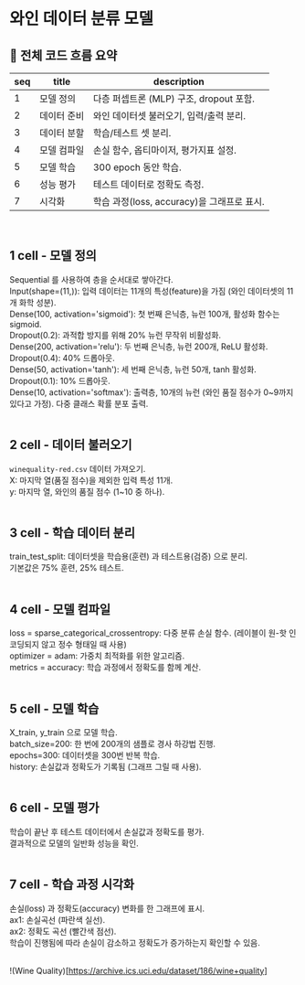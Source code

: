 # 와인 데이터 분류 모델

## 📌 전체 코드 흐름 요약
| seq |   title   | description                         |
| --- | --------- | ----------------------------------- |
|  1  | 모델 정의  | 다층 퍼셉트론 (MLP) 구조, dropout 포함. |
|  2  | 데이터 준비 | 와인 데이터셋 불러오기, 입력/출력 분리. |
|  3  | 데이터 분할 | 학습/테스트 셋 분리. |
|  4  | 모델 컴파일 | 손실 함수, 옵티마이저, 평가지표 설정. |
|  5  | 모델 학습   | 300 epoch 동안 학습. |
|  6  | 성능 평가   | 테스트 데이터로 정확도 측정. |
|  7  | 시각화     | 학습 과정(loss, accuracy)을 그래프로 표시. |
<br>

## 1 cell - 모델 정의
Sequential 를 사용하여 층을 순서대로 쌓아간다.  
Input(shape=(11,)): 입력 데이터는 11개의 특성(feature)을 가짐 (와인 데이터셋의 11개 화학 성분).  
Dense(100, activation='sigmoid'): 첫 번째 은닉층, 뉴런 100개, 활성화 함수는 sigmoid.  
Dropout(0.2): 과적합 방지를 위해 20% 뉴런 무작위 비활성화.  
Dense(200, activation='relu'): 두 번째 은닉층, 뉴런 200개, ReLU 활성화.  
Dropout(0.4): 40% 드롭아웃.  
Dense(50, activation='tanh'): 세 번째 은닉층, 뉴런 50개, tanh 활성화.  
Dropout(0.1): 10% 드롭아웃.  
Dense(10, activation='softmax'): 출력층, 10개의 뉴런 (와인 품질 점수가 0~9까지 있다고 가정). 다중 클래스 확률 분포 출력.  
<br>

## 2 cell - 데이터 불러오기
`winequality-red.csv` 데이터 가져오기.  
X: 마지막 열(품질 점수)을 제외한 입력 특성 11개.  
y: 마지막 열, 와인의 품질 점수 (1~10 중 하나).  
<br>

## 3 cell - 학습 데이터 분리
train_test_split: 데이터셋을 학습용(훈련) 과 테스트용(검증) 으로 분리.  
기본값은 75% 훈련, 25% 테스트.  
<br>

## 4 cell - 모델 컴파일
loss = sparse_categorical_crossentropy: 다중 분류 손실 함수. (레이블이 원-핫 인코딩되지 않고 정수 형태일 때 사용)  
optimizer = adam: 가중치 최적화를 위한 알고리즘.  
metrics = accuracy: 학습 과정에서 정확도를 함께 계산.  
<br>

## 5 cell - 모델 학습
X_train, y_train 으로 모델 학습.  
batch_size=200: 한 번에 200개의 샘플로 경사 하강법 진행.  
epochs=300: 데이터셋을 300번 반복 학습.  
history: 손실값과 정확도가 기록됨 (그래프 그릴 때 사용).  
<br>

## 6 cell - 모델 평가
학습이 끝난 후 테스트 데이터에서 손실값과 정확도를 평가.  
결과적으로 모델의 일반화 성능을 확인.  
<br>

## 7 cell - 학습 과정 시각화
손실(loss) 과 정확도(accuracy) 변화를 한 그래프에 표시.  
ax1: 손실곡선 (파란색 실선).  
ax2: 정확도 곡선 (빨간색 점선).  
학습이 진행됨에 따라 손실이 감소하고 정확도가 증가하는지 확인할 수 있음.  
<br>

!(Wine Quality)[https://archive.ics.uci.edu/dataset/186/wine+quality]